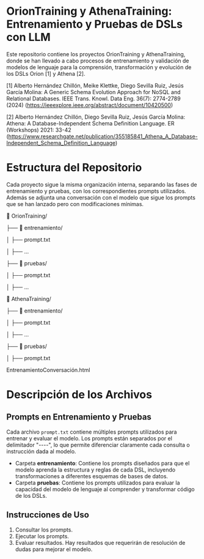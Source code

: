 # OrionTraining y AthenaTraining: Entrenamiento y Pruebas de DSLs con LLM

Este repositorio contiene los proyectos OrionTraining y AthenaTraining, donde se han llevado a cabo procesos 
de entrenamiento y validación de modelos de lenguaje para la comprensión, 
transformación y evolución de los DSLs Orion [1] y Athena [2].

[1] Alberto Hernández Chillón, Meike Klettke, Diego Sevilla Ruiz, Jesús García Molina:
A Generic Schema Evolution Approach for NoSQL and Relational Databases. IEEE Trans. Knowl. Data Eng. 36(7): 2774-2789 (2024)
(https://ieeexplore.ieee.org/abstract/document/10420500)

[2] 	Alberto Hernández Chillón, Diego Sevilla Ruiz, Jesús García Molina:
Athena: A Database-Independent Schema Definition Language. ER (Workshops) 2021: 33-42
(https://www.researchgate.net/publication/355185841_Athena_A_Database-Independent_Schema_Definition_Language)

# Estructura del Repositorio

Cada proyecto sigue la misma organización interna, separando las fases de entrenamiento y pruebas, con los correspondientes prompts utilizados. Además se adjunta una conversación con el modelo que sigue los prompts que se han lanzado pero con modificaciones mínimas.

📂 OrionTraining/ 

 ├── 📂 entrenamiento/
 
 │    ├── prompt.txt
 
 │    ├── ...
 
 ├── 📂 pruebas/
 
 │    ├── prompt.txt
 
 │    ├── ...
 
📂 AthenaTraining/

 ├── 📂 entrenamiento/
 
 │    ├── prompt.txt
 
 │    ├── ...
 
 ├── 📂 pruebas/
 
 │    ├── prompt.txt
 
 EntrenamientoConversación.html

# Descripción de los Archivos
## Prompts en Entrenamiento y Pruebas
Cada archivo `prompt.txt` contiene múltiples prompts utilizados para entrenar y evaluar el modelo.
Los prompts están separados por el delimitador "----", lo que permite diferenciar claramente cada consulta o instrucción dada al modelo. 

- Carpeta **entrenamiento**: Contiene los prompts diseñados para que el modelo aprenda la estructura y reglas de cada DSL, incluyendo transformaciones a diferentes esquemas de bases de datos.
- Carpeta **pruebas**: Contiene los prompts utilizados para evaluar la capacidad del modelo de lenguaje al comprender y transformar código de los DSLs.

## Instrucciones de Uso 

1. Consultar los prompts.
2. Ejecutar los prompts.
3. Evaluar resultados. Hay resultados que requerirán de resolución de dudas para 
mejorar el modelo. 

